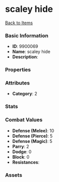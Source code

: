 # scaley hide



[Back to Items](../items.md)

### Basic Information

- **ID**: 9900069
- **Name**: scaley hide
- **Description**: 

### Properties


### Attributes

- **Category**: 2

### Stats


### Combat Values

- **Defense (Melee)**: 10
- **Defense (Pierce)**: 5
- **Defense (Magic)**: 5
- **Parry**: 2
- **Dodge**: 0
- **Block**: 0
- **Resistances**: 

### Assets



